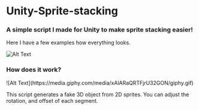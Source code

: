 # Unity-Sprite-stacking
<h3>A simple script I made for Unity to make sprite stacking easier!</h3>

Here I have a few examples how everything looks.

![Alt Text](https://media.giphy.com/media/xAlARaQRTFjrU32GON/giphy.gif)

<h3>How does it work?</h3>
![Alt Text](https://media.giphy.com/media/xAlARaQRTFjrU32GON/giphy.gif)

This script generates a fake 3D object from 2D sprites. You can adjust the rotation, and offset of each segment.

